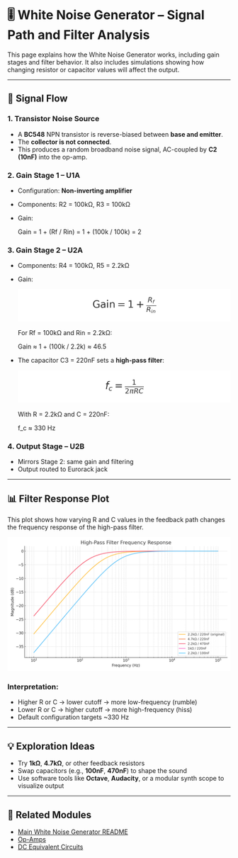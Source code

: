 # 🎚️ White Noise Generator – Signal Path and Filter Analysis

This page explains how the White Noise Generator works, including gain stages and filter behavior. It also includes simulations showing how changing resistor or capacitor values will affect the output.

---

## 🔁 Signal Flow

### 1. Transistor Noise Source
- A **BC548** NPN transistor is reverse-biased between **base and emitter**.
- The **collector is not connected**.
- This produces a random broadband noise signal, AC-coupled by **C2 (10nF)** into the op-amp.

### 2. Gain Stage 1 – U1A
- Configuration: **Non-inverting amplifier**
- Components: R2 = 100kΩ, R3 = 100kΩ
- Gain:

    Gain = 1 + (Rf / Rin) = 1 + (100k / 100k) = 2

### 3. Gain Stage 2 – U2A
- Components: R4 = 100kΩ, R5 = 2.2kΩ
- Gain:

    ![Gain Formula](./gain_formula.png)

    For Rf = 100kΩ and Rin = 2.2kΩ:

    Gain ≈ 1 + (100k / 2.2k) ≈ 46.5

- The capacitor C3 = 220nF sets a **high-pass filter**:

    ![Cutoff Frequency Formula](./filter_cutoff_formula.png)

    With R = 2.2kΩ and C = 220nF:

    f_c ≈ 330 Hz

### 4. Output Stage – U2B
- Mirrors Stage 2: same gain and filtering
- Output routed to Eurorack jack

---

## 📊 Filter Response Plot

This plot shows how varying R and C values in the feedback path changes the frequency response of the high-pass filter.

![Filter Response](./wn_filter_response.png)

### Interpretation:
- Higher R or C → lower cutoff → more low-frequency (rumble)
- Lower R or C → higher cutoff → more high-frequency (hiss)
- Default configuration targets ~330 Hz

---

## 💡 Exploration Ideas

- Try **1kΩ**, **4.7kΩ**, or other feedback resistors
- Swap capacitors (e.g., **100nF**, **470nF**) to shape the sound
- Use software tools like **Octave**, **Audacity**, or a modular synth scope to visualize output

---

## 🔗 Related Modules

- [Main White Noise Generator README](./README.md)
- [Op-Amps](https://github.com/elandahl/eurorack-course/blob/main/content/02-op-amps/README.md)
- [DC Equivalent Circuits](https://github.com/elandahl/eurorack-course/blob/main/content/01-dc-equivalent-circuits/README.md)

